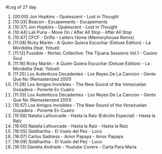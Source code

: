 #Log of 27 day

1. [00:00] Jon Hopkins - Opalescent - Lost in Thought
1. [10:33] Beacon - Escapements - Escapements
1. [10:37] Jon Hopkins - Opalescent - Lost in Thought
1. [10:44] Lali Puna - Move On / After All Stop - After All Stop
1. [10:47] CFCF - Drifts - Letters Home (Memoryhouse Remix)
1. [11:08] Ricky Martin - A Quien Quiera Escuchar (Deluxe Edition) - La Mordidita (feat. Yotuel)
1. [11:12] Fussible - Nortec Collective: The Tijuana Sessions Vol.1 - Casino Soul
1. [11:16] Ricky Martin - A Quien Quiera Escuchar (Deluxe Edition) - La Mordidita (feat. Yotuel)
1. [11:25] Los Auténticos Decadentes - Los Reyes De La Cancion - Gente Que No (Remasterized 2001)
1. [11:28] Los Amigos Invisibles - The New Sound of the Venezuelan Gozadera - Ponerte En Cuatro
1. [11:33] Los Auténticos Decadentes - Los Reyes De La Cancion - Gente Que No (Remasterized 2001)
1. [15:57] Los Amigos Invisibles - The New Sound of the Venezuelan Gozadera - Ponerte En Cuatro
1. [15:58] Natalia Lafourcade - Hasta la Raíz (Edición Especial) - Hasta la Raíz
1. [16:00] Natalia Lafourcade - Hasta la Raíz - Hasta la Raíz
1. [16:05] Siddhartha - El Vuelo del Pez - Loco
1. [16:07] Carlos Sadness - Amor Papaya - Amor Papaya
1. [16:09] Siddhartha - El Vuelo del Pez - Loco
1. [16:13] Daniela Andrade - Youtube Covers - Carta Para Maria
